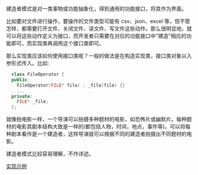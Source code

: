 
建造者模式是对一类事物或功能抽象化，得到通用的功能接口，将其作为界面。

比如要对文件进行操作，要操作的文件类型可能有 csv、json、excel 等，但不管怎样，都需要打开文件、关闭文件、读文件、写文件这些动作。那么很明显地，就可以将这些动作定义为接口，而开发者只需要在对应的功能接口中"建造"相应的功能即可，而实现类再调用这个接口类即可。

那么实现类应该如何使用接口类呢？一般的做法是在构造实现类，接口类对象以入参形式传入。比如:

```c++
  class FileOperator {
  public:
    FileOperator(FILE* file) : _file(file) {}
    ...
  private:
    FILE* _file;
  };
```

就像拍电影一样，一个导演可以拍摄多种题材的电影，如恐怖片或幽默片。每种题材的电影其剧本结构大致是一样的(都包括人物，时间，地点，事件等)。可以将每种剧本看作是一个建造者，这样导演就可以根据不同的建造者拍摄出不同题材的电影。

建造者模式比较容易理解，不作详述。

[实现示例](realize.cpp)
